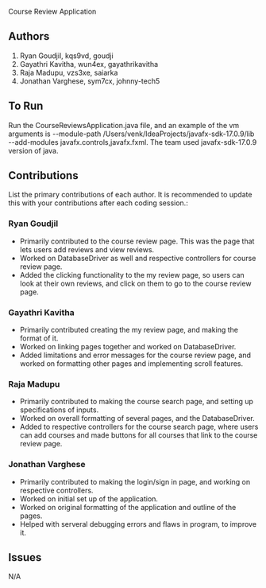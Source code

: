  Course Review Application

## Authors
1) Ryan Goudjil, kqs9vd, goudji
2) Gayathri Kavitha, wun4ex, gayathrikavitha
3) Raja Madupu, vzs3xe, saiarka
4) Jonathan Varghese, sym7cx, johnny-tech5

## To Run

Run the CourseReviewsApplication.java file, and an example of the vm arguments is --module-path /Users/venk/IdeaProjects/javafx-sdk-17.0.9/lib --add-modules javafx.controls,javafx.fxml. The team used javafx-sdk-17.0.9 version of java. 

## Contributions

List the primary contributions of each author. It is recommended to update this with your contributions after each coding session.:

### Ryan Goudjil

* Primarily contributed to the course review page. This was the page that lets users add reviews and view reviews. 
* Worked on DatabaseDriver as well and respective controllers for course review page.
* Added the clicking functionality to the my review page, so users can look at their own reviews, and click on them to go to the course review page.

### Gayathri Kavitha

* Primarily contributed creating the my review page, and making the format of it.
* Worked on linking pages together and worked on DatabaseDriver.
* Added limitations and error messages for the course review page, and worked on formatting other pages and implementing scroll features. 

### Raja Madupu

* Primarily contributed to making the course search page, and setting up specifications of inputs.
* Worked on overall formatting of several pages, and the DatabaseDriver.
* Added to respective controllers for the course search page, where users can add courses and made buttons for all courses that link to the course review page.

### Jonathan Varghese

* Primarily contributed to making the login/sign in page, and working on respective controllers.
* Worked on initial set up of the application.
* Worked on original formatting of the application and outline of the pages.
* Helped with serveral debugging errors and flaws in program, to improve it.
  
## Issues

N/A
